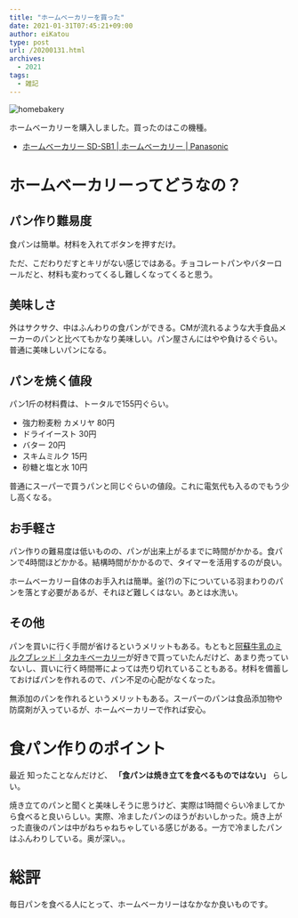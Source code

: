 ```yaml
---
title: "ホームベーカリーを買った"
date: 2021-01-31T07:45:21+09:00
author: eiKatou
type: post
url: /20200131.html
archives:
  - 2021
tags:
  - 雑記
---
```


![homebakery](/uploads/2021/01/homebakery.jpg)

ホームベーカリーを購入しました。買ったのはこの機種。
- [ホームベーカリー SD-SB1 | ホームベーカリー | Panasonic](https://panasonic.jp/bakery/products/SD-SB1.html)


<!--more-->
 
# ホームベーカリーってどうなの？
## パン作り難易度
食パンは簡単。材料を入れてボタンを押すだけ。

ただ、こだわりだすとキリがない感じではある。チョコレートパンやバターロールだと、材料も変わってくるし難しくなってくると思う。

## 美味しさ
外はサクサク、中はふんわりの食パンができる。CMが流れるような大手食品メーカーのパンと比べてもかなり美味しい。パン屋さんにはやや負けるぐらい。普通に美味しいパンになる。

## パンを焼く値段
パン1斤の材料費は、トータルで155円ぐらい。
- 強力粉麦粉 カメリヤ 80円
- ドライイースト 30円
- バター 20円
- スキムミルク 15円
- 砂糖と塩と水 10円 

普通にスーパーで買うパンと同じぐらいの値段。これに電気代も入るのでもう少し高くなる。

## お手軽さ
パン作りの難易度は低いものの、パンが出来上がるまでに時間がかかる。食パンで4時間ほどかかる。結構時間がかかるので、タイマーを活用するのが良い。

ホームベーカリー自体のお手入れは簡単。釜(?)の下についている羽まわりのパンを落とす必要があるが、それほど難しくはない。あとは水洗い。

## その他
パンを買いに行く手間が省けるというメリットもある。もともと[阿蘇牛乳のミルクブレッド｜タカキベーカリー](https://www.takaki-bakery.co.jp/product/variety/1343.html)が好きで買っていたんだけど、あまり売っていないし、買いに行く時間帯によっては売り切れていることもある。材料を備蓄しておけばパンを作れるので、パン不足の心配がなくなった。

無添加のパンを作れるというメリットもある。スーパーのパンは食品添加物や防腐剤が入っているが、ホームベーカリーで作れば安心。

# 食パン作りのポイント
最近 知ったことなんだけど、 **「食パンは焼き立てを食べるものではない」** らしい。

焼き立てのパンと聞くと美味しそうに思うけど、実際は1時間ぐらい冷ましてから食べると良いらしい。実際、冷ましたパンのほうがおいしかった。焼き上がった直後のパンは中がねちゃねちゃしている感じがある。一方で冷ましたパンはふんわりしている。奥が深い。。

# 総評
毎日パンを食べる人にとって、ホームベーカリーはなかなか良いものです。
